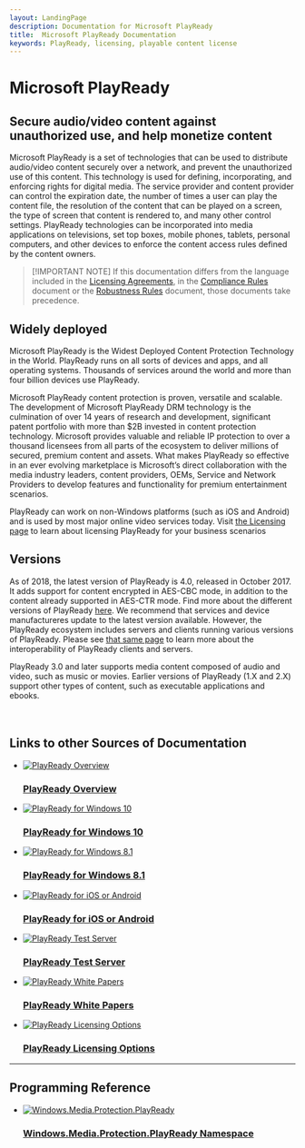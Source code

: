 ```yaml
---
layout: LandingPage
description: Documentation for Microsoft PlayReady
title:  Microsoft PlayReady Documentation
keywords: PlayReady, licensing, playable content license
---
```


# Microsoft PlayReady

## Secure audio/video content against unauthorized use, and help monetize content
Microsoft PlayReady is a set of technologies that can be used to distribute audio/video content securely over a network, and prevent the unauthorized use of this content. This technology is used for defining, incorporating, and enforcing rights for digital media. The service provider and content provider can control the expiration date, the number of times a user can play the content file, the resolution of the content that can be played on a screen, the type of screen that content is rendered to, and many other control settings. PlayReady technologies can be incorporated into media applications on televisions, set top boxes, mobile phones, tablets, personal computers, and other devices to enforce the content access rules defined by the content owners.

> [!IMPORTANT NOTE]
> If this documentation differs from the language included in the [Licensing Agreements](https://www.microsoft.com/playready/licensing/), in the [Compliance Rules](https://www.microsoft.com/playready/licensing/compliance/) document or the [Robustness Rules](https://www.microsoft.com/playready/licensing/compliance/) document, those documents take precedence.


## Widely deployed
Microsoft PlayReady is the Widest Deployed Content Protection Technology in the World. PlayReady runs on all sorts of devices and apps, and all operating systems. Thousands of services around the world and more than four billion devices use PlayReady. 

Microsoft PlayReady content protection is proven, versatile and scalable. The development of Microsoft PlayReady DRM technology is the culmination of over 14 years of research and development, significant patent portfolio with more than $2B invested in content protection technology. Microsoft provides valuable and reliable IP protection to over a thousand licensees from all parts of the ecosystem to deliver millions of secured, premium content and assets.
What makes PlayReady so effective in an ever evolving marketplace is Microsoft’s direct collaboration with the media industry leaders, content providers, OEMs, Service and Network Providers to develop features and functionality for premium entertainment scenarios.

PlayReady can work on non-Windows platforms (such as iOS and Android) and is used by most major online video services today. Visit [the Licensing page](https://www.microsoft.com/playready/) to learn about licensing PlayReady for your business scenarios


## Versions
As of 2018, the latest version of PlayReady is 4.0, released in October 2017. It adds support for content encrypted in AES-CBC mode, in addition to the content already supported in AES-CTR mode. Find more about the different versions of PlayReady [here](Overview/product-versions.md). We recommend that services and device manufactureres update to the latest version available. However, the PlayReady ecosystem includes servers and clients running various versions of PlayReady. Please see [that same page](Overview/product-versions.md) to learn more about the interoperability of PlayReady clients and servers.

PlayReady 3.0 and later supports media content composed of audio and video, such as music or movies. Earlier versions of PlayReady (1.X and 2.X) support other types of content, such as executable applications and ebooks. 
<br/>
<br/>
<br/>

<h2>Links to other Sources of Documentation</h2>

<!-- You can find a list of docs icons for use here: https://review.docs.microsoft.com/en-us/prod-test/gallery/image-gallery?branch=master  -->
<ul class="panelContent cardsFTitle">
    <li>
        <a href="https://review.docs.microsoft.com/en-us/playready/overview/playready-overview">
        <div class="cardSize">
            <div class="cardPadding">
                <div class="card">
                    <div class="cardImageOuter">
                        <div class="cardImage">
                            <img src="/en-us/media/common/i_overview.svg" alt="PlayReady Overview" />
                        </div>
                    </div>
                    <div class="cardText">
                        <h3>PlayReady Overview</h3>
                    </div>
                </div>
            </div>
        </div>
        </a>
    </li>
    <li>
        <a href="https://docs.microsoft.com/en-us/windows/uwp/audio-video-camera/playready-client-sdk">
        <div class="cardSize">
            <div class="cardPadding">
                <div class="card">
                    <div class="cardImageOuter">
                        <div class="cardImage">
                            <img src="/media/common/i_get-started.svg" alt="PlayReady for Windows 10" />
                        </div>
                    </div>
                    <div class="cardText">
                        <h3>PlayReady for Windows 10</h3>
                    </div>
                </div>
            </div>
        </div>
        </a>
    </li>
    <li>
        <a href="https://msdn.microsoft.com/en-us/library/windows/apps/xaml/dn468834.aspx">
        <div class="cardSize">
            <div class="cardPadding">
                <div class="card">
                    <div class="cardImageOuter">
                        <div class="cardImage">
                            <img src="/media/common/i_get-started.svg" alt="PlayReady for Windows 8.1" />
                        </div>
                    </div>
                    <div class="cardText">
                        <h3>PlayReady for Windows 8.1</h3>
                    </div>
                </div>
            </div>
        </div>
        </a>
    </li>
        <li>
        <a href="https://www.microsoft.com/playready/features/">
        <div class="cardSize">
            <div class="cardPadding">
                <div class="card">
                    <div class="cardImageOuter">
                        <div class="cardImage">
                            <img src="/media/common/i_get-started.svg" alt="PlayReady for iOS or Android" />
                        </div>
                    </div>
                    <div class="cardText">
                        <h3>PlayReady for iOS or Android</h3>
                    </div>
                </div>
            </div>
        </div>
        </a>
    </li>
    <li>
        <a href="http://test.playready.microsoft.com/">
        <div class="cardSize">
            <div class="cardPadding">
                <div class="card">
                    <div class="cardImageOuter">
                        <div class="cardImage">
                            <img src="/media/common/i_tools.svg" alt="PlayReady Test Server" />
                        </div>
                    </div>
                    <div class="cardText">
                        <h3>PlayReady Test Server</h3>
                    </div>
                </div>
            </div>
        </div>
        </a>
    </li>
    <li>
        <a href="https://www.microsoft.com/playready/documents/">
        <div class="cardSize">
            <div class="cardPadding">
                <div class="card">
                    <div class="cardImageOuter">
                        <div class="cardImage">
                            <img src="/media/common/i_learn-about.svg" alt="PlayReady White Papers" />
                        </div>
                    </div>
                    <div class="cardText">
                        <h3>PlayReady White Papers</h3>
                    </div>
                </div>
            </div>
        </div>
        </a>
    </li>
        <li>
        <a href="https://www.microsoft.com/playready/licensing/">
        <div class="cardSize">
            <div class="cardPadding">
                <div class="card">
                    <div class="cardImageOuter">
                        <div class="cardImage">
                            <img src="/media/common/i_learn-about.svg" alt="PlayReady Licensing Options" />
                        </div>
                    </div>
                    <div class="cardText">
                        <h3>PlayReady Licensing Options</h3>
                    </div>
                </div>
            </div>
        </div>
        </a>
    </li>

  </ul>

---

<h2>Programming Reference</h2>

<ul class="panelContent cardsFTitle">
    <li>
        <a href="https://docs.microsoft.com/en-us/uwp/api/Windows.Media.Protection.PlayReady">
        <div class="cardSize">
            <div class="cardPadding">
                <div class="card">
                    <div class="cardImageOuter">
                        <div class="cardImage">
                            <img src="/media/common/i_benefits.svg" alt="Windows.Media.Protection.PlayReady" />
                        </div>
                    </div>
                    <div class="cardText">
                        <h3>Windows.Media.Protection.PlayReady Namespace</h3>
                    </div>
                </div>
            </div>
        </div>
        </a>
    </li>

<!--
    <li>
        <a href="">
        <div class="cardSize">
            <div class="cardPadding">
                <div class="card">
                    <div class="cardImageOuter">
                        <div class="cardImage">
                            <img src="/media/common/i_tasks.svg" alt="Tasks Icon" />
                        </div>
                    </div>
                    <div class="cardText">
                        <h3>Placeholder</h3>
                    </div>
                </div>
            </div>
        </div>
        </a>
    </li>

    <li>
        <a href="">
        <div class="cardSize">
            <div class="cardPadding">
                <div class="card">
                    <div class="cardImageOuter">
                        <div class="cardImage">
                            <img src="/media/common/i_tasks.svg" alt="Tasks Icon" />
                        </div>
                    </div>
                    <div class="cardText">
                        <h3>Placeholder</h3>
                    </div>
                </div>
            </div>
        </div>
        </a>
    </li>   -->
</ul>
